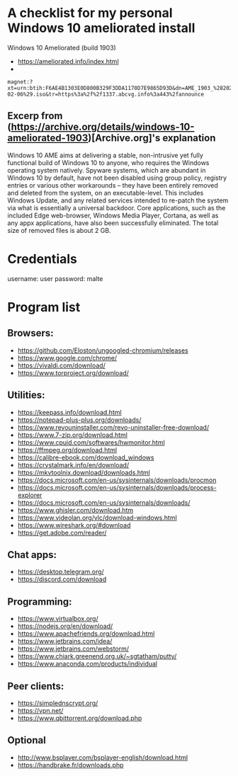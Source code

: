 # A checklist for my personal Windows 10 ameliorated install
Windows 10 Ameliorated (build 1903)
* https://ameliorated.info/index.html
* 
```
magnet:?xt=urn:btih:F6AE4B1303E0D800B329F3DDA1170D7E9865D93D&dn=AME_1903_%282020-02-06%29.iso&tr=https%3a%2f%2f1337.abcvg.info%3a443%2fannounce
```
## Excerp from (https://archive.org/details/windows-10-ameliorated-1903)[Archive.org]'s explanation
Windows 10 AME aims at delivering a stable, non-intrusive yet fully functional build of Windows 10 to anyone, who requires the Windows operating system natively. Spyware systems, which are abundant in Windows 10 by default, have not been disabled using group policy, registry entries or various other workarounds – they have been entirely removed and deleted from the system, on an executable-level. This includes Windows Update, and any related services intended to re-patch the system via what is essentially a universal backdoor. Core applications, such as the included Edge web-browser, Windows Media Player, Cortana, as well as any appx applications, have also been successfully eliminated. The total size of removed files is about 2 GB.


# Credentials
username: user
password: malte

# Program list
## Browsers:
* https://github.com/Eloston/ungoogled-chromium/releases
* https://www.google.com/chrome/
* https://vivaldi.com/download/
* https://www.torproject.org/download/

## Utilities:
* https://keepass.info/download.html
* https://notepad-plus-plus.org/downloads/
* https://www.revouninstaller.com/revo-uninstaller-free-download/
* https://www.7-zip.org/download.html
* https://www.cpuid.com/softwares/hwmonitor.html
* https://ffmpeg.org/download.html
* https://calibre-ebook.com/download_windows
* https://crystalmark.info/en/download/
* https://mkvtoolnix.download/downloads.html
* https://docs.microsoft.com/en-us/sysinternals/downloads/procmon
* https://docs.microsoft.com/en-us/sysinternals/downloads/process-explorer
* https://docs.microsoft.com/en-us/sysinternals/downloads/
* https://www.ghisler.com/download.htm
* https://www.videolan.org/vlc/download-windows.html
* https://www.wireshark.org/#download
* https://get.adobe.com/reader/

## Chat apps:
* https://desktop.telegram.org/
* https://discord.com/download

## Programming:
* https://www.virtualbox.org/
* https://nodejs.org/en/download/
* https://www.apachefriends.org/download.html
* https://www.jetbrains.com/idea/
* https://www.jetbrains.com/webstorm/
* https://www.chiark.greenend.org.uk/~sgtatham/putty/
* https://www.anaconda.com/products/individual

## Peer clients:
* https://simplednscrypt.org/
* https://vpn.net/
* https://www.qbittorrent.org/download.php

## Optional
* http://www.bsplayer.com/bsplayer-english/download.html
* https://handbrake.fr/downloads.php

